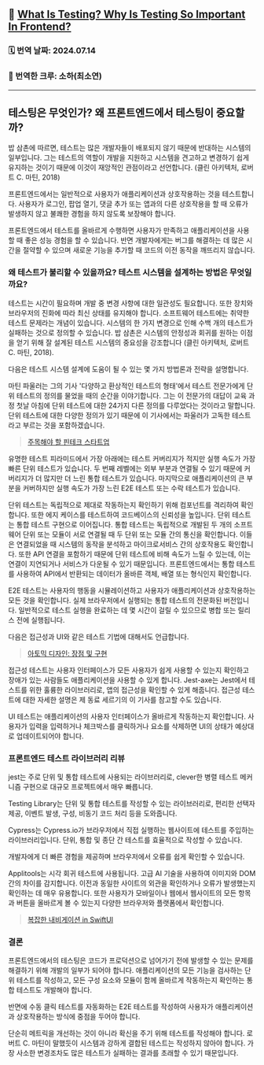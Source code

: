 ## 🔗 [What Is Testing? Why Is Testing So Important In Frontend?](https://apiumhub.com/tech-blog-barcelona/why-is-testing-so-important-in-frontend/)

### 🗓️ 번역 날짜: 2024.07.14

### 🧚 번역한 크루: 소하(최소연)

---

## 테스팅은 무엇인가? 왜 프론트엔드에서 테스팅이 중요할까?

밥 삼촌에 따르면, 테스트는 많은 개발자들이 배포되지 않기 때문에 반대하는 시스템의 일부입니다. 그는 테스트의 역할이 개발을 지원하고 시스템을 견고하고 변경하기 쉽게 유지하는 것이기 때문에 이것이 재앙적인 관점이라고 선언합니다. (클린 아키텍처, 로버트 C. 마틴, 2018)

프론트엔드에서는 일반적으로 사용자가 애플리케이션과 상호작용하는 것을 테스트합니다. 사용자가 로그인, 팝업 열기, 댓글 추가 또는 앱과의 다른 상호작용을 할 때 오류가 발생하지 않고 불쾌한 경험을 하지 않도록 보장해야 합니다.

프론트엔드에서 테스트를 올바르게 수행하면 사용자가 만족하고 애플리케이션을 사용할 때 좋은 성능 경험을 할 수 있습니다. 반면 개발자에게는 버그를 해결하는 데 많은 시간을 절약할 수 있으며 새로운 기능을 추가할 때 코드의 이전 동작을 깨뜨리지 않습니다.

### 왜 테스트가 불리할 수 있을까요? 테스트 시스템을 설계하는 방법은 무엇일까요?

테스트는 시간이 필요하며 개발 중 변경 사항에 대한 일관성도 필요합니다. 또한 장치와 브라우저의 진화에 따라 최신 상태를 유지해야 합니다. 소프트웨어 테스트에는 취약한 테스트 문제라는 개념이 있습니다. 시스템의 한 가지 변경으로 인해 수백 개의 테스트가 실패하는 것으로 정의할 수 있습니다. 밥 삼촌은 시스템의 안정성과 회귀를 원하는 이점을 얻기 위해 잘 설계된 테스트 시스템의 중요성을 강조합니다 (클린 아키텍처, 로버트 C. 마틴, 2018).

다음은 테스트 시스템 설계에 도움이 될 수 있는 몇 가지 방법론과 전략을 설명합니다.

마틴 파울러는 그의 기사 '다양하고 환상적인 테스트의 형태'에서 테스트 전문가에게 단위 테스트의 정의를 물었을 때의 순간을 이야기합니다. 그는 이 전문가의 대답이 교육 과정 첫날 아침에 단위 테스트에 대한 24가지 다른 정의를 다루었다는 것이라고 말합니다. 단위 테스트에 대한 다양한 정의가 있기 때문에 이 기사에서는 파울러가 고독한 테스트라고 부르는 것을 포함하겠습니다.

> [주목해야 할 핀테크 스타트업](https://apiumhub.com/tech-blog-barcelona/top-fintech-startups/)

유명한 테스트 피라미드에서 가장 아래에는 테스트 커버리지가 적지만 실행 속도가 가장 빠른 단위 테스트가 있습니다. 두 번째 레벨에는 외부 부분과 연결될 수 있기 때문에 커버리지가 더 많지만 더 느린 통합 테스트가 있습니다. 마지막으로 애플리케이션의 큰 부분을 커버하지만 실행 속도가 가장 느린 E2E 테스트 또는 수락 테스트가 있습니다.

단위 테스트는 독립적으로 제대로 작동하는지 확인하기 위해 컴포넌트를 격리하여 확인합니다. 또한 에지 케이스를 테스트하여 코드베이스의 신뢰성을 높입니다. 단위 테스트는 통합 테스트 구현으로 이어집니다. 통합 테스트는 독립적으로 개발된 두 개의 소프트웨어 단위 또는 모듈이 서로 연결될 때 두 단위 또는 모듈 간의 통신을 확인합니다. 이들은 연결되었을 때 시스템의 동작을 분석하고 마이크로서비스 간의 상호작용도 확인합니다. 또한 API 연결을 포함하기 때문에 단위 테스트에 비해 속도가 느릴 수 있는데, 이는 연결이 지연되거나 서비스가 다운될 수 있기 때문입니다. 프론트엔드에서는 통합 테스트를 사용하여 API에서 반환되는 데이터가 올바른 객체, 배열 또는 형식인지 확인합니다.

E2E 테스트는 사용자의 행동을 시뮬레이션하고 사용자가 애플리케이션과 상호작용하는 모든 것을 확인합니다. 실제 브라우저에서 실행되는 통합 테스트의 전문화된 버전입니다. 일반적으로 테스트 실행을 완료하는 데 몇 시간이 걸릴 수 있으므로 병합 또는 릴리스 전에 실행됩니다.

다음은 접근성과 UI와 같은 테스트 기법에 대해서도 언급합니다.

> [아토믹 디자인: 장점 및 구현](https://apiumhub.com/tech-blog-barcelona/atomic-design/)

접근성 테스트는 사용자 인터페이스가 모든 사용자가 쉽게 사용할 수 있는지 확인하고 장애가 있는 사람들도 애플리케이션을 사용할 수 있게 합니다. Jest-axe는 Jest에서 테스트를 위한 훌륭한 라이브러리로, 앱의 접근성을 확인할 수 있게 해줍니다. 접근성 테스트에 대한 자세한 설명은 제 동료 세르기의 이 기사를 참고할 수도 있습니다.

UI 테스트는 애플리케이션의 사용자 인터페이스가 올바르게 작동하는지 확인합니다. 사용자가 입력을 입력하거나 체크박스를 클릭하거나 요소를 삭제하면 UI의 상태가 예상대로 업데이트되어야 합니다.

### 프론트엔드 테스트 라이브러리 리뷰

jest는 주로 단위 및 통합 테스트에 사용되는 라이브러리로, clever한 병렬 테스트 메커니즘 구현으로 대규모 프로젝트에서 매우 빠릅니다.

Testing Library는 단위 및 통합 테스트를 작성할 수 있는 라이브러리로, 편리한 선택자 제공, 이벤트 발생, 구성, 비동기 코드 처리 등을 도와줍니다.

Cypress는 Cypress.io가 브라우저에서 직접 실행하는 웹사이트에 테스트를 주입하는 라이브러리입니다. 단위, 통합 및 종단 간 테스트를 효율적으로 작성할 수 있습니다.

개발자에게 더 빠른 경험을 제공하며 브라우저에서 오류를 쉽게 확인할 수 있습니다.

Applitools는 시각 회귀 테스트에 사용됩니다. 고급 AI 기술을 사용하여 이미지와 DOM 간의 차이를 감지합니다. 이전과 동일한 사이트의 외관을 확인하거나 오류가 발생했는지 확인하는 데 매우 유용합니다. 또한 사용자가 모바일이나 웹에서 웹사이트의 모든 항목과 버튼을 올바르게 볼 수 있는지 다양한 브라우저와 플랫폼에서 확인합니다.

> [복잡한 내비게이션 in SwiftUI](https://apiumhub.com/tech-blog-barcelona/complex-navigation-in-swiftui/)

### 결론

프론트엔드에서의 테스팅은 코드가 프로덕션으로 넘어가기 전에 발생할 수 있는 문제를 해결하기 위해 개발의 일부가 되어야 합니다. 애플리케이션의 모든 기능을 검사하는 단위 테스트를 작성하고, 모든 구성 요소와 모듈이 함께 올바르게 작동하는지 확인하는 통합 테스트도 개발해야 합니다.

반면에 수동 클릭 테스트를 자동화하는 E2E 테스트를 작성하여 사용자가 애플리케이션과 상호작용하는 방식에 중점을 두어야 합니다.

단순히 메트릭을 개선하는 것이 아니라 확신을 주기 위해 테스트를 작성해야 합니다. 로버트 C. 마틴이 말했듯이 시스템과 강하게 결합된 테스트는 작성하지 않아야 합니다. 가장 사소한 변경조차도 많은 테스트가 실패하는 결과를 초래할 수 있기 때문입니다.
